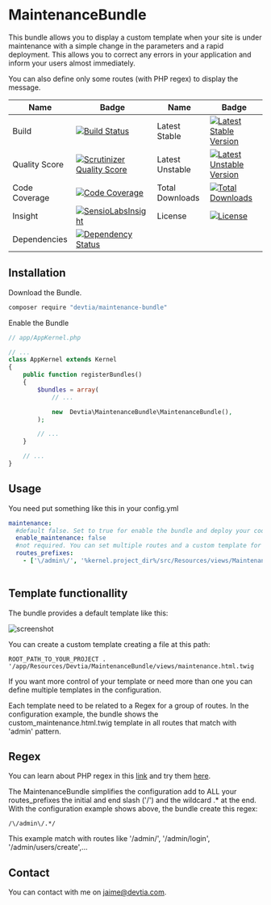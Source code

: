 # MaintenanceBundle

This bundle allows you to display a custom template when your site is under maintenance with a simple change in the parameters
and a rapid deployment. This allows you to correct any errors in your application and inform your users almost immediately.

You can also define only some routes (with PHP regex) to display the message.

Name | Badge | Name | Badge
--- | --- | --- | --- |
Build | [![Build Status](https://travis-ci.org/desarrolla2/MailExceptionBundle.svg)](https://travis-ci.org/desarrolla2/MailExceptionBundle) | Latest Stable | [![Latest Stable Version](https://poser.pugx.org/desarrolla2/mail-exception-bundle/v/stable.svg)](https://packagist.org/packages/desarrolla2/mail-exception-bundle)
Quality Score | [![Scrutinizer Quality Score](https://scrutinizer-ci.com/g/desarrolla2/MailExceptionBundle/badges/quality-score.png?b=master)](https://scrutinizer-ci.com/g/desarrolla2/MailExceptionBundle/) | Latest Unstable | [![Latest Unstable Version](https://poser.pugx.org/desarrolla2/mail-exception-bundle/v/unstable.svg)](https://packagist.org/packages/desarrolla2/mail-exception-bundle)
Code Coverage | [![Code Coverage](https://scrutinizer-ci.com/g/desarrolla2/MailExceptionBundle/badges/coverage.png?b=master)](https://scrutinizer-ci.com/g/desarrolla2/MailExceptionBundle/) | Total Downloads | [![Total Downloads](https://poser.pugx.org/desarrolla2/mail-exception-bundle/downloads.svg)](https://packagist.org/packages/desarrolla2/mail-exception-bundle)
Insight | [![SensioLabsInsight](https://insight.sensiolabs.com/projects/8a4bd559-c4dc-41f0-a405-90115a69062f/mini.png)](https://insight.sensiolabs.com/projects/8a4bd559-c4dc-41f0-a405-90115a69062f) |  License | [![License](https://poser.pugx.org/desarrolla2/mail-exception-bundle/license.svg)](https://packagist.org/packages/desarrolla2/mail-exception-bundle)
Dependencies | [![Dependency Status](https://www.versioneye.com/user/projects/546c88049dcf6d700900036f/badge.png)](https://www.versioneye.com/user/projects/546c88049dcf6d700900036f) | | |

## Installation

Download the Bundle.

```bash 
composer require "devtia/maintenance-bundle"
```

Enable the Bundle

```php
// app/AppKernel.php

// ...
class AppKernel extends Kernel
{
    public function registerBundles()
    {
        $bundles = array(
            // ...

            new  Devtia\MaintenanceBundle\MaintenanceBundle(),
        );

        // ...
    }

    // ...
}
```

## Usage

You need put something like this in your config.yml

```yml
maintenance:
  #default false. Set to true for enable the bundle and deploy your code
  enable_maintenance: false 
  #not required. You can set multiple routes and a custom template for each one. The routes must be compatible with PHP regex but without initial and end slash ('/')
  routes_prefixes:
    - ['\/admin\/', '%kernel.project_dir%/src/Resources/views/Maintenance/custom_maintenance.html.twig'] #if you left second parameter empty, the bundle use the default template
            
```

## Template functionallity

The bundle provides a default template like this:

![screenshot](https://github.com/devtia/MaintenanceBundle/master/Resources/doc/default-template.jpg)

You can create a custom template creating a file at this path:

```
ROOT_PATH_TO_YOUR_PROJECT . '/app/Resources/Devtia/MaintenanceBundle/views/maintenance.html.twig
```

If you want more control of your template or need more than one you can define multiple templates in the configuration.

Each template need to be related to a Regex for a group of routes. In the configuration example, the bundle shows
the custom_maintenance.html.twig template in all routes that match with 'admin' pattern.

## Regex

You can learn about PHP regex in this [link](https://www.php.net/manual/es/reference.pcre.pattern.syntax.php) and try them [here](https://www.phpliveregex.com/).

The MaintenanceBundle simplifies the configuration add to ALL your routes_prefixes the initial and end slash ('/') and the wildcard .* at the end. With the configuration example shows above, the bundle create this regex:

```
/\/admin\/.*/
```

This example match with routes like '/admin/', '/admin/login', '/admin/users/create',...

## Contact

You can contact with me on [jaime@devtia.com](jaime@devtia.com).
